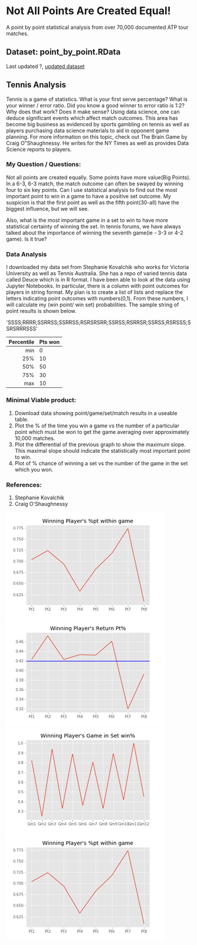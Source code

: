 # Not All Points Are Created Equal!
A point by point statistical analysis from over 70,000 documented ATP tour matches.

## Dataset: point_by_point.RData
Last updated ?, [updated dataset](https://github.com/joetustin/jt-cap-1/blob/master/data/point_by_point.RData)

## Tennis Analysis
Tennis is a game of statistics.  What is your first serve percentage?  What is your winner / error ratio.  Did you know a good winner to error ratio is 1:2?  Why does that work?  Does it make sense?  Using data science,  one can deduce significant events which affect match outcomes.  This area has become big business as evidenced by sports gambling on tennis as well as players purchasing data science materials to aid in opponent game planning.   For more information on this topic, check out The Brain Game by Craig O”Shaughnessy.  He writes for the NY Times as well as provides Data Science reports to players.

### My Question / Questions:
Not all points are created equally.  Some points have more value(Big Points).  In a 6-3, 6-3 match, the match outcome can often be swayed by winning four to six key points.  Can I use statistical analysis to find out the most important point to win in a game to have a positive set outcome.  My suspicion is that the first point as well as the fifth point(30-all) have the biggest influence, but we will see.

Also, what is the most important game in a set to win to have more statistical certainty of winning the set.  In tennis forums, we have always talked about the importance of winning the seventh game(ie - 3-3 or 4-2 game).  Is it true?

### Data Analysis
I downloaded my data set from Stephanie Kovalchik who works for Victoria University as well as Tennis Australia.  She has a repo of varied tennis data called Deuce which is in R format. I have been able to look at the data using Jupyter Notebooks.  In particular, there is a column with point outcomes for players in string format.  My plan is to create a list of lists and replace the letters indicating point outcomes with numbers(0,1).  From these numbers, I will calculate my (win point/ win set) probabilities.  The sample string of point results is shown below.

'SSSS;RRRR;SSRRSS;SSRRSS;RSRSRSRR;SSRSS;RSRRSR;SSRSS;RSRSSS;SSRSRRRSSS'



|Percentile|         Pts won    |
|     ----:|:---                   |
|min       |        0              |
|25%       |        10             |
|50%       |        50             |
|75%       |        30             |
|max       |        10             |


### Minimal Viable product:
1. Download data showing point/game/set/match results in a useable table.
2. Plot the % of the time you win a game vs the number of a particular point which must be won to get the game averaging over approximately 10,000 matches.
3. Plot the differential of the previous graph to show the maximum slope.  This maximal slope should indicate the statistically most important point to win.
4. Plot of % chance of winning a set vs the number of the game in the set which you won.

### References:
1. Stephanie Kovalchik
2. Craig O'Shaughnessy

![Serve Point Percentage by Game][Serve_Pt]
![Return Point Percentage by Game][Return_Pt]
![Win Game Percentage by Set][Win_Game]
![example][how_to]


[Serve_Pt]: images/Serve_Pt%.png
[Return_Pt]: images/Return_Pt%.png
[Win_Game]: images/Win_Game%.png
[how_to]: images/joet.png
